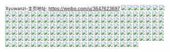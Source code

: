 Xyuwanzi-主页地址: https://weibo.com/u/3647623697 
![](https://wx4.sinaimg.cn/mw2000/d96a5211ly1h95vwdnvxyj22c0340u10.jpg) 
![](https://wx4.sinaimg.cn/mw2000/d96a5211ly1h8mcvglcckj22bv33u1l0.jpg) 
![](https://wx4.sinaimg.cn/mw2000/d96a5211ly1h8jgjim2w4j21mo269qv6.jpg) 
![](https://wx4.sinaimg.cn/mw2000/d96a5211ly1h8jgjv2p9lj21s82dne83.jpg) 
![](https://wx4.sinaimg.cn/mw2000/d96a5211ly1h8jgpxu982j22c0340b2d.jpg) 
![](https://wx4.sinaimg.cn/mw2000/d96a5211ly1h8jgq7m8qpj22c0341e83.jpg) 
![](https://wx4.sinaimg.cn/mw2000/d96a5211ly1h82pg87x1zj20u0190wrm.jpg) 
![](https://wx4.sinaimg.cn/mw2000/d96a5211ly1h82pg97iqaj20u0190gv0.jpg) 
![](https://wx4.sinaimg.cn/mw2000/d96a5211ly1h82pg7qhi5j20u0190guz.jpg) 
![](https://wx4.sinaimg.cn/mw2000/d96a5211ly1h82pg3sp8cj22c0340u0z.jpg) 
![](https://wx4.sinaimg.cn/mw2000/d96a5211ly1h82pg8zj6rj21900u0n7r.jpg) 
![](https://wx4.sinaimg.cn/mw2000/d96a5211ly1h82pg8mtt9j20u119014c.jpg) 
![](https://wx4.sinaimg.cn/mw2000/d96a5211ly1h7xpc4i52tj22c0341x6p.jpg) 
![](https://wx4.sinaimg.cn/mw2000/d96a5211ly1h7xpckocwgj22c0341b2a.jpg) 
![](https://wx4.sinaimg.cn/mw2000/d96a5211ly1h7xpcni8pcj21o02804qp.jpg) 
![](https://wx4.sinaimg.cn/mw2000/d96a5211ly1h7xpcz2jv6j21o02801kx.jpg) 
![](https://wx4.sinaimg.cn/mw2000/d96a5211ly1h7hw7thuwrj224c36cqv5.jpg) 
![](https://wx4.sinaimg.cn/mw2000/d96a5211ly1h7hw9jkfeuj236c24eu0y.jpg) 
![](https://wx4.sinaimg.cn/mw2000/d96a5211ly1h7hw8nc3iej224c36cu0y.jpg) 
![](https://wx4.sinaimg.cn/mw2000/d96a5211ly1h7hwa1lclgj21o0280e82.jpg) 
![](https://wx4.sinaimg.cn/mw2000/d96a5211ly1h6s666ln6rj20u01hc7lx.jpg) 
![](https://wx4.sinaimg.cn/mw2000/d96a5211ly1h60dofzn1ej22c0340u0x.jpg) 
![](https://wx4.sinaimg.cn/mw2000/d96a5211ly1h5zj9pno2dj22c0341npd.jpg) 
![](https://wx4.sinaimg.cn/mw2000/d96a5211ly1h5zj9tal41j22c035du10.jpg) 
![](https://wx4.sinaimg.cn/mw2000/d96a5211gy1h46vpe1pgsj22c02c01kz.jpg) 
![](https://wx4.sinaimg.cn/mw2000/d96a5211gy1h46vmcw1cej23402c0hdw.jpg) 
![](https://wx4.sinaimg.cn/mw2000/d96a5211gy1h46vmtt82oj22c0340hdu.jpg) 
![](https://wx4.sinaimg.cn/mw2000/d96a5211gy1h46vm92ppwj22c03404qr.jpg) 
![](https://wx4.sinaimg.cn/mw2000/d96a5211gy1h46vmxp2syj23402c0hdv.jpg) 
![](https://wx4.sinaimg.cn/mw2000/d96a5211gy1h46vmfl43xj21o0280h6e.jpg) 
![](https://wx4.sinaimg.cn/mw2000/d96a5211gy1h46vmigq3tj22c02c0hdt.jpg) 
![](https://wx4.sinaimg.cn/mw2000/d96a5211ly1h3hbw1h5cpj224l2u44qq.jpg) 
![](https://wx4.sinaimg.cn/mw2000/d96a5211ly1h3hbwb956aj22c0341b2a.jpg) 
![](https://wx4.sinaimg.cn/mw2000/d96a5211ly1h3hbwi7dwlj22c0340qv6.jpg) 
![](https://wx4.sinaimg.cn/mw2000/d96a5211ly1h3bnozplgkj20zk1ben7l.jpg) 
![](https://wx4.sinaimg.cn/mw2000/d96a5211ly1h317ba5rfjj20wi1y7dtj.jpg) 
![](https://wx4.sinaimg.cn/mw2000/d96a5211ly1h317b9dzdkj22c033vx6p.jpg) 
![](https://wx4.sinaimg.cn/mw2000/d96a5211ly1h317bazpgdj20wi1y7dwu.jpg) 
![](https://wx4.sinaimg.cn/mw2000/d96a5211ly1h317bd7kbfj22ao1j4b2a.jpg) 
![](https://wx4.sinaimg.cn/mw2000/d96a5211ly1h317bebjrzj22ao1j47wh.jpg) 
![](https://wx4.sinaimg.cn/mw2000/d96a5211ly1h317bglp5cj21uo18gu0x.jpg) 
![](https://wx4.sinaimg.cn/mw2000/d96a5211ly1h317brvwh8j22c033v4qs.jpg) 
![](https://wx4.sinaimg.cn/mw2000/d96a5211ly1h317bn7cvxj223u35sqv7.jpg) 
![](https://wx4.sinaimg.cn/mw2000/d96a5211ly1h317bhps2zj21j11j1npd.jpg) 
![](https://wx4.sinaimg.cn/mw2000/d96a5211ly1h317bj60b6j21le1291kx.jpg) 
![](https://wx4.sinaimg.cn/mw2000/d96a5211ly1h317biafp3j20uz0uzaiq.jpg) 
![](https://wx4.sinaimg.cn/mw2000/d96a5211ly1h317bpco5qj22ao1j4qv6.jpg) 
![](https://wx4.sinaimg.cn/mw2000/d96a5211ly1h2yhqyizy3j20u0140ade.jpg) 
![](https://wx4.sinaimg.cn/mw2000/d96a5211ly1h2yhqyuxe0j20u0140wg4.jpg) 
![](https://wx4.sinaimg.cn/mw2000/d96a5211ly1h2yhqzd0fgj20u0140n11.jpg) 
![](https://wx4.sinaimg.cn/mw2000/d96a5211ly1h2yhqzrt62j20u00u077s.jpg) 
![](https://wx4.sinaimg.cn/mw2000/d96a5211ly1h2bof9sloaj22801o0kjl.jpg) 
![](https://wx4.sinaimg.cn/mw2000/d96a5211ly1h29ckmur5tj20vr16caih.jpg) 
![](https://wx4.sinaimg.cn/mw2000/d96a5211ly1h1t9zl5du9j21uo18gnoq.jpg) 
![](https://wx4.sinaimg.cn/mw2000/d96a5211ly1h1t9zlocjij21uo18g7wh.jpg) 
![](https://wx4.sinaimg.cn/mw2000/d96a5211ly1h1t9zmqlqaj21j42ao1ky.jpg) 
![](https://wx4.sinaimg.cn/mw2000/d96a5211ly1h1t9zpkf88j22c0340nph.jpg) 
![](https://wx4.sinaimg.cn/mw2000/d96a5211ly1h1t9zqhev8j21l41221kr.jpg) 
![](https://wx4.sinaimg.cn/mw2000/d96a5211ly1h1t9zt757zj22c0340x6q.jpg) 
![](https://wx4.sinaimg.cn/mw2000/d96a5211ly1h1t9zvj60qj21uo18g1kx.jpg) 
![](https://wx4.sinaimg.cn/mw2000/d96a5211ly1h1t9zy0pjyj22ac340u0y.jpg) 
![](https://wx4.sinaimg.cn/mw2000/d96a5211ly1h1ta0059knj22c033y1l0.jpg) 
![](https://wx4.sinaimg.cn/mw2000/d96a5211ly1h1ta016x9jj22ao1j4u0x.jpg) 
![](https://wx4.sinaimg.cn/mw2000/d96a5211ly1h1ta02c669j22ao1j4qv5.jpg) 
![](https://wx4.sinaimg.cn/mw2000/d96a5211ly1h1bry271o5j23401r04qq.jpg) 
![](https://wx4.sinaimg.cn/mw2000/d96a5211ly1h1bryf5iovj23402c07wi.jpg) 
![](https://wx4.sinaimg.cn/mw2000/d96a5211ly1h08oslc0qhj223u35s1kz.jpg) 
![](https://wx4.sinaimg.cn/mw2000/d96a5211ly1h08osmim25j223u35skjn.jpg) 
![](https://wx4.sinaimg.cn/mw2000/d96a5211ly1h08osozqmlj223u35shdt.jpg) 
![](https://wx4.sinaimg.cn/mw2000/d96a5211ly1h08oso8a6sj21nm2hghdv.jpg) 
![](https://wx4.sinaimg.cn/mw2000/d96a5211ly1h08osjtyejj222m340u0x.jpg) 
![](https://wx4.sinaimg.cn/mw2000/d96a5211ly1h08ossjhkej223u35s4qq.jpg) 
![](https://wx4.sinaimg.cn/mw2000/d96a5211ly1h08osqrwfrj223u35sb2b.jpg) 
![](https://wx4.sinaimg.cn/mw2000/d96a5211ly1h08ospvutkj223u35s1kz.jpg) 
![](https://wx4.sinaimg.cn/mw2000/d96a5211ly1h08oski5xtj223u35su0y.jpg) 
![](https://wx4.sinaimg.cn/mw2000/d96a5211ly1h07ezexfgaj23402c0e84.jpg) 
![](https://wx4.sinaimg.cn/mw2000/d96a5211ly1h07ezddk6oj23402c0x6s.jpg) 
![](https://wx4.sinaimg.cn/mw2000/d96a5211ly1h07ez8l3h7j21sc2ds7wj.jpg) 
![](https://wx4.sinaimg.cn/mw2000/d96a5211ly1h07ezb7s7ej222n22n7wk.jpg) 
![](https://wx4.sinaimg.cn/mw2000/d96a5211ly1h03zjwbstaj22by2fqu0z.jpg) 
![](https://wx4.sinaimg.cn/mw2000/d96a5211ly1h03zjxxutaj21o02807wh.jpg) 
![](https://wx4.sinaimg.cn/mw2000/d96a5211ly1h03zjud5ryj22c02c0x6p.jpg) 
![](https://wx4.sinaimg.cn/mw2000/d96a5211ly1h03zk4o82yj22c02c0x6p.jpg) 
![](https://wx4.sinaimg.cn/mw2000/d96a5211ly1h03zk5k6j2j21o0280qv5.jpg) 
![](https://wx4.sinaimg.cn/mw2000/d96a5211ly1h03zk8e723j21d41tjtll.jpg) 
![](https://wx4.sinaimg.cn/mw2000/d96a5211ly1h03zkcuoemj22c0340npd.jpg) 
![](https://wx4.sinaimg.cn/mw2000/d96a5211ly1h03zlkxeyvj21sk2e2kjl.jpg) 
![](https://wx4.sinaimg.cn/mw2000/d96a5211ly1gzyabfnvzrj21zz1zz7wi.jpg) 
![](https://wx4.sinaimg.cn/mw2000/d96a5211ly1gzyabetj34j22c0340x6q.jpg) 
![](https://wx4.sinaimg.cn/mw2000/d96a5211gy1gzbuaj8tfuj21ir1irhdt.jpg) 
![](https://wx4.sinaimg.cn/mw2000/d96a5211gy1gzbuaq235tj22c0340hdw.jpg) 
![](https://wx4.sinaimg.cn/mw2000/d96a5211gy1gzbuaicc8ej21ur1urkjm.jpg) 
![](https://wx4.sinaimg.cn/mw2000/d96a5211gy1gzbuam5grfj22c0340x6q.jpg) 
![](https://wx4.sinaimg.cn/mw2000/d96a5211gy1gzbuakvkqfj22c0340x6r.jpg) 
![](https://wx4.sinaimg.cn/mw2000/d96a5211gy1gzbuaseahlj22c03407wi.jpg) 
![](https://wx4.sinaimg.cn/mw2000/d96a5211ly1grz4npex9qj22c0340b2b.jpg) 
![](https://wx4.sinaimg.cn/mw2000/d96a5211ly1grz4ndz6j2j21sa2j4u0x.jpg) 
![](https://wx4.sinaimg.cn/mw2000/d96a5211ly1grz4ng81h0j21o0280e81.jpg) 
![](https://wx4.sinaimg.cn/mw2000/d96a5211ly1grz4nl21stj22c03407wj.jpg) 
![](https://wx4.sinaimg.cn/mw2000/d96a5211ly1grz4o5q6c6j21rd2cix6p.jpg) 
![](https://wx4.sinaimg.cn/mw2000/d96a5211ly1grz4ns7bubj22c0340x6p.jpg) 
![](https://wx4.sinaimg.cn/mw2000/d96a5211ly1grz4nufgr1j22c0340kjl.jpg) 
![](https://wx4.sinaimg.cn/mw2000/d96a5211ly1grz4nyjeg7j22c0340kjm.jpg) 
![](https://wx4.sinaimg.cn/mw2000/d96a5211ly1grz4o7lsiuj21sg2ds7wh.jpg) 
![](https://wx4.sinaimg.cn/mw2000/d96a5211ly1grz4obvgf9j22c0340e84.jpg) 
![](https://wx4.sinaimg.cn/mw2000/d96a5211ly1grz4ofa9u2j22c0340npe.jpg) 
![](https://wx4.sinaimg.cn/mw2000/d96a5211ly1grz4ohmpzlj227s2uxkjl.jpg) 
![](https://wx4.sinaimg.cn/mw2000/d96a5211ly1grz4o2627dj23402c04qp.jpg) 
![](https://wx4.sinaimg.cn/mw2000/d96a5211ly1gr8zojcvkkj20u00u043v.jpg) 
![](https://wx4.sinaimg.cn/mw2000/d96a5211ly1gr8zom8c71j20u0140tgf.jpg) 
![](https://wx4.sinaimg.cn/mw2000/d96a5211ly1gr8zok00ubj21400u0wla.jpg) 
![](https://wx4.sinaimg.cn/mw2000/d96a5211ly1gr8zoli4zoj20u11417di.jpg) 
![](https://wx4.sinaimg.cn/mw2000/d96a5211ly1gr8zoiz5qsj20u0140do9.jpg) 
![](https://wx4.sinaimg.cn/mw2000/d96a5211ly1gr8zokh62ij20u01407du.jpg) 
![](https://wx4.sinaimg.cn/mw2000/d96a5211ly1gr8zoluo5jj20u1141n6o.jpg) 
![](https://wx4.sinaimg.cn/mw2000/d96a5211ly1gr8zoku1drj20u01400xs.jpg) 
![](https://wx4.sinaimg.cn/mw2000/d96a5211ly1gr8zomlw2bj20kn0s8426.jpg) 
![](https://wx4.sinaimg.cn/mw2000/d96a5211ly1gjdnaccte7j21o02801ky.jpg) 
![](https://wx4.sinaimg.cn/mw2000/d96a5211ly1gjdnaa9djaj21o0280kjm.jpg) 
![](https://wx4.sinaimg.cn/mw2000/d96a5211ly1gjdnadkp3bj21o01o07wi.jpg) 
![](https://wx4.sinaimg.cn/mw2000/d96a5211ly1gjdnafihg2j22c02c0x1t.jpg) 
![](https://wx4.sinaimg.cn/mw2000/d96a5211ly1gjdnahrgbij21o02801kx.jpg) 
![](https://wx4.sinaimg.cn/mw2000/d96a5211gy1ghweswqt14j20u01407aj.jpg) 
![](https://wx4.sinaimg.cn/mw2000/d96a5211ly1ghch00e5g3j22c03407wh.jpg) 
![](https://wx4.sinaimg.cn/mw2000/d96a5211ly1ghch07to3wj22c02c0e82.jpg) 
![](https://wx4.sinaimg.cn/mw2000/d96a5211ly1ghcgzwfp9pj22c02c0kjm.jpg) 
![](https://wx4.sinaimg.cn/mw2000/d96a5211ly1ghcgz9gkvsj23402c0tyr.jpg) 
![](https://wx4.sinaimg.cn/mw2000/d96a5211ly1ghcgyztehmj23402c0tzp.jpg) 
![](https://wx4.sinaimg.cn/mw2000/d96a5211ly1ghcgzh904dj22c02c04qq.jpg) 
![](https://wx4.sinaimg.cn/mw2000/d96a5211ly1ghcgzogrr2j22c02c0b2a.jpg) 
![](https://wx4.sinaimg.cn/mw2000/d96a5211ly1ghch0eeqzpj22c03401ky.jpg) 
![](https://wx4.sinaimg.cn/mw2000/d96a5211ly1ghcgz6nz7ej21o02801kx.jpg) 
![](https://wx4.sinaimg.cn/mw2000/d96a5211gy1gghh1w6uqlj20u00u0wjs.jpg) 
![](https://wx4.sinaimg.cn/mw2000/d96a5211gy1gghh1pyb6xj20u00u0tlg.jpg) 
![](https://wx4.sinaimg.cn/mw2000/d96a5211gy1gghh1u9fnxj20u00u0drf.jpg) 
![](https://wx4.sinaimg.cn/mw2000/d96a5211gy1gghh1rcbn7j21400u0qg6.jpg) 
![](https://wx4.sinaimg.cn/mw2000/d96a5211gy1gghh1t5nkhj20u00u048e.jpg) 
![](https://wx4.sinaimg.cn/mw2000/d96a5211gy1gghh1n9kgpj20u00u0qcj.jpg) 
![](https://wx4.sinaimg.cn/mw2000/d96a5211gy1gghh1s84ufj20u00u0ajy.jpg) 
![](https://wx4.sinaimg.cn/mw2000/d96a5211gy1gghh1viyuej20u00u0ti9.jpg) 
![](https://wx4.sinaimg.cn/mw2000/d96a5211gy1gghh1o781hj20u00u07co.jpg) 
![](https://wx4.sinaimg.cn/mw2000/d96a5211gy1gf7dzr1i42j2123123nbm.jpg) 
![](https://wx4.sinaimg.cn/mw2000/d96a5211gy1gf7dzrlg27j20yg0ygk3r.jpg) 
![](https://wx4.sinaimg.cn/mw2000/d96a5211gy1gf7dzumt5zj21sg2dskc2.jpg) 
![](https://wx4.sinaimg.cn/mw2000/d96a5211gy1gf7e05n1qyj21sg2dsnjf.jpg) 
![](https://wx4.sinaimg.cn/mw2000/d96a5211gy1gf7dzvhavoj21sg2ds4jf.jpg) 
![](https://wx4.sinaimg.cn/mw2000/d96a5211gy1gf7dzzj7q8j22c0340qv5.jpg) 
![](https://wx4.sinaimg.cn/mw2000/d96a5211gy1gf7e01ofoxj22c0340npd.jpg) 
![](https://wx4.sinaimg.cn/mw2000/d96a5211gy1gf7e03vxtyj22c0340qv5.jpg) 
![](https://wx4.sinaimg.cn/mw2000/d96a5211gy1gf7e2vgxtfj22c03404qr.jpg) 
![](https://wx4.sinaimg.cn/mw2000/d96a5211gy1gf422g09rwj21o01o01kx.jpg) 
![](https://wx4.sinaimg.cn/mw2000/d96a5211gy1gf422hcaimj21o01o04qp.jpg) 
![](https://wx4.sinaimg.cn/mw2000/d96a5211gy1gf422itzygj21o01o01kx.jpg) 
